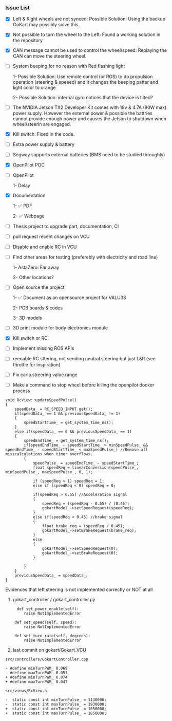 ### Issue List

- [X] Left & Right wheels are not synced: Possible Solution: Using the backup GoKart may possibly solve this.
- [X] Not possible to turn the wheel to the Left: Found a working solution in the repository
- [X] CAN message cannot be used to control the wheel/speed: Replaying the CAN can move the steering wheel.
- [ ] System beeping for no reason with Red flashing light

    1- Possible Solution: Use remote control (or ROS) to do propulsion operation (steering & speeed) and it changes the beeping patter and light color to orange

    2- Possible Solution: internal gyro notices that the device is tilted?

- [ ] The NVIDIA Jetson TX2 Developer Kit comes with 19v & 4.7A (90W max) power supply. However the external power & possible the battries cannot provide enough power and causes the Jetson to shutdown when wheel/steerin are engaged. 
- [X] Kill switch: Fixed in the code.
- [ ] Extra power supply & battery 
- [ ] Segway supports external batteries (BMS need to be studied throughly)
- [X] OpenPilot POC
- [ ] OpenPilot 

	1- Delay

- [X] Documentation

	1- ✅ PDF

	2- ✅ Webpage

- [ ] Thesis project to upgrade part, documentation, CI
- [ ] pull request recent changes on VCU
- [ ] Disable and enable RC in VCU
- [ ] Find other areas for testing (preferebly with electricity and road line)
	
	1- AstaZero: Far away

	2- Other locations?

- [ ] Open source the project. 

	1- ✅ Document as an opensource project for VALU3S
	
	2- PCB boards & codes

	3- 3D models

- [ ] 3D print module for body electronics module
- [X]  Kill switch or RC
- [ ] Implement missing ROS APIs
- [ ] reenable RC sttering, not sending neutral steering but just L&R  (see throttle for inspiration)
- [ ] Fix carla streering value range
- [ ] Make a command to stop wheel before killing the openpilot docker process

```
void RcView::updateSpeedPulse() 
{
	speedData_ = RC_SPEED_INPUT.get();
	if(speedData_ == 1 && previousSpeedData_ != 1)
	{
		speedStartTime_ = get_system_time_ns();
	}
	else if(speedData_ == 0 && previousSpeedData_ == 1)
	{
		speedEndTime_ = get_system_time_ns();
        if(speedEndTime_ - speedStartTime_ > minSpeedPulse_ && speedEndTime_ - speedStartTime_ < maxSpeedPulse_) //Remove all misscalculations when timer overflows.
        {
            speedPulse_ = speedEndTime_ - speedStartTime_;
			float speedReq = linearConversion(speedPulse_, minSpeedPulse_, maxSpeedPulse_, 0, 1);

        	if (speedReq > 1) speedReq = 1;
        	else if (speedReq < 0) speedReq = 0;

        	if(speedReq > 0.55) //Acceleration signal
        	{
				speedReq = (speedReq - 0.55) / (0.45);
				gokartModel_->setSpeedRequest(speedReq);
        	}
			else if(speedReq < 0.45) //brake signal
			{
				float brake_req = (speedReq / 0.45); 
				gokartModel_->setBrakeRequest(brake_req);
			}
			else
			{
				gokartModel_->setSpeedRequest(0);
				gokartModel_->setBrakeRequest(0);
			}
			
        }
	}
	previousSpeedData_ = speedData_;
}

```


Evidences that left steering is not implemented correctly or NOT at all

1. gokart_controller / gokart_controller.py
```
     def set_power_enable(self):
        raise NotImplementedError

    def set_speed(self, speed):
        raise NotImplementedError

    def set_turn_rate(self, degrees):
        raise NotImplementedError
```

2. last commit on gokart/Gokart_VCU
```
src/controllers/GokartController.cpp  

- #define minTurnPWM_ 0.069
- #define maxTurnPWM_ 0.051
+ #define minTurnPWM_ 0.074
+ #define maxTurnPWM_ 0.047

src/views/RcView.h 

-  static const int minTurnPulse_ = 1130000;
-  static const int maxTurnPulse_ = 1930000;
+  static const int minTurnPulse_ = 1050000;
+  static const int maxTurnPulse_ = 1850000;
```
